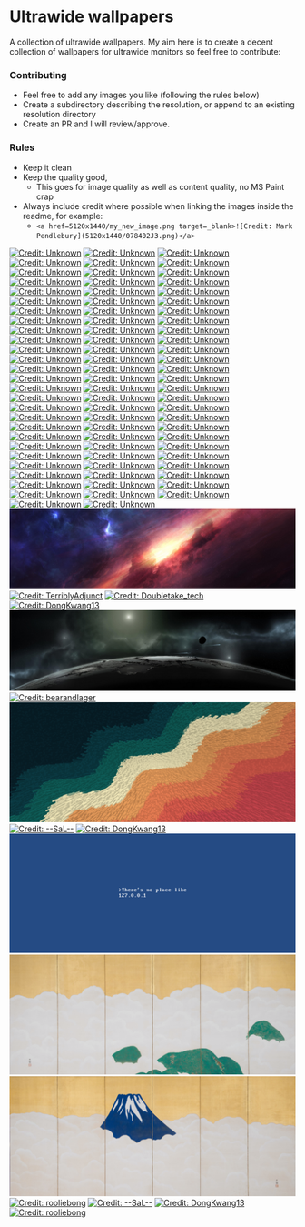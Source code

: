 # Ultrawide wallpapers

A collection of ultrawide wallpapers. My aim here is to create a decent collection of wallpapers for ultrawide monitors so feel free to contribute: 

### Contributing
- Feel free to add any images you like (following the rules below) 
- Create a subdirectory describing the resolution, or append to an existing resolution directory
- Create an PR and I will review/approve.


### Rules
- Keep it clean
- Keep the quality good, 
  - This goes for image quality as well as content quality, no MS Paint crap
- Always include credit where possible when linking the images inside the readme, for example: 
  - ```<a href=5120x1440/my_new_image.png target=_blank>![Credit: Mark Pendlebury](5120x1440/078402J3.png)</a>```


<a href=5120x1440/078402J3.png target=_blank>![Credit: Unknown](5120x1440/078402J3.png)</a>
<a href=5120x1440/0VUYbp1O.png target=_blank>![Credit: Unknown](5120x1440/0VUYbp1O.png)</a>
<a href=5120x1440/1eMkfcC.png target=_blank>![Credit: Unknown](5120x1440/1eMkfcC.png)</a>
<a href=5120x1440/1qTPzJPA.png target=_blank>![Credit: Unknown](5120x1440/1qTPzJPA.png)</a>
<a href=5120x1440/1S27HDlI.png target=_blank>![Credit: Unknown](5120x1440/1S27HDlI.png)</a>
<a href=5120x1440/227JzWlT.png target=_blank>![Credit: Unknown](5120x1440/227JzWlT.png)</a>
<a href=5120x1440/2YBMMEXw.png target=_blank>![Credit: Unknown](5120x1440/2YBMMEXw.png)</a>
<a href=5120x1440/45dEJKan.png target=_blank>![Credit: Unknown](5120x1440/45dEJKan.png)</a>
<a href=5120x1440/5ALvAQ3A.png target=_blank>![Credit: Unknown](5120x1440/5ALvAQ3A.png)</a>
<a href=5120x1440/6GMqcVqw.png target=_blank>![Credit: Unknown](5120x1440/6GMqcVqw.png)</a>
<a href=5120x1440/6v-Z886d.png target=_blank>![Credit: Unknown](5120x1440/6v-Z886d.png)</a>
<a href=5120x1440/8hnWsLYA.png target=_blank>![Credit: Unknown](5120x1440/8hnWsLYA.png)</a>
<a href=5120x1440/8of4Wc3t.png target=_blank>![Credit: Unknown](5120x1440/8of4Wc3t.png)</a>
<a href=5120x1440/AlL1aShi.png target=_blank>![Credit: Unknown](5120x1440/AlL1aShi.png)</a>
<a href=5120x1440/BHEwJ9HQ.png target=_blank>![Credit: Unknown](5120x1440/BHEwJ9HQ.png)</a>
<a href=5120x1440/Bix57su7.png target=_blank>![Credit: Unknown](5120x1440/Bix57su7.png)</a>
<a href=5120x1440/bvLl9hHA.png target=_blank>![Credit: Unknown](5120x1440/bvLl9hHA.png)</a>
<a href=5120x1440/CGElDb22.png target=_blank>![Credit: Unknown](5120x1440/CGElDb22.png)</a>
<a href=5120x1440/cNCbHoVQ.png target=_blank>![Credit: Unknown](5120x1440/cNCbHoVQ.png)</a>
<a href=5120x1440/dsW4Cigw.png target=_blank>![Credit: Unknown](5120x1440/dsW4Cigw.png)</a>
<a href=5120x1440/dUy334Rh.png target=_blank>![Credit: Unknown](5120x1440/dUy334Rh.png)</a>
<a href=5120x1440/DYZzjgPQ.png target=_blank>![Credit: Unknown](5120x1440/DYZzjgPQ.png)</a>
<a href=5120x1440/e6GEtFha.png target=_blank>![Credit: Unknown](5120x1440/e6GEtFha.png)</a>
<a href=5120x1440/faidYxFh.png target=_blank>![Credit: Unknown](5120x1440/faidYxFh.png)</a>
<a href=5120x1440/FUe9brbA.png target=_blank>![Credit: Unknown](5120x1440/FUe9brbA.png)</a>
<a href=5120x1440/gLykC936.png target=_blank>![Credit: Unknown](5120x1440/gLykC936.png)</a>
<a href=5120x1440/GO2yS05A.jpeg target=_blank>![Credit: Unknown](5120x1440/GO2yS05A.jpeg)</a>
<a href=5120x1440/i4txDwpQ.png target=_blank>![Credit: Unknown](5120x1440/i4txDwpQ.png)</a>
<a href=5120x1440/ifDnUsyw.png target=_blank>![Credit: Unknown](5120x1440/ifDnUsyw.png)</a>
<a href=5120x1440/ItLyfSXY.png target=_blank>![Credit: Unknown](5120x1440/ItLyfSXY.png)</a>
<a href=5120x1440/Iv1XBMaw.png target=_blank>![Credit: Unknown](5120x1440/Iv1XBMaw.png)</a>
<a href=5120x1440/iVW0zHWg.png target=_blank>![Credit: Unknown](5120x1440/iVW0zHWg.png)</a>
<a href=5120x1440/jNxtsNxg.png target=_blank>![Credit: Unknown](5120x1440/jNxtsNxg.png)</a>
<a href=5120x1440/JTY9V7Gi.png target=_blank>![Credit: Unknown](5120x1440/JTY9V7Gi.png)</a>
<a href=5120x1440/KlVPpHZ4.png target=_blank>![Credit: Unknown](5120x1440/KlVPpHZ4.png)</a>
<a href=5120x1440/lKwpHNHw.png target=_blank>![Credit: Unknown](5120x1440/lKwpHNHw.png)</a>
<a href=5120x1440/LsatIjEr.png target=_blank>![Credit: Unknown](5120x1440/LsatIjEr.png)</a>
<a href=5120x1440/LsRf8aF.png target=_blank>![Credit: Unknown](5120x1440/LsRf8aF.png)</a>
<a href=5120x1440/lUU4I4Rc.png target=_blank>![Credit: Unknown](5120x1440/lUU4I4Rc.png)</a>
<a href=5120x1440/MGuTG8FM.png target=_blank>![Credit: Unknown](5120x1440/MGuTG8FM.png)</a>
<a href=5120x1440/MpxAYSRw.png target=_blank>![Credit: Unknown](5120x1440/MpxAYSRw.png)</a>
<a href=5120x1440/Nb09XA0u.png target=_blank>![Credit: Unknown](5120x1440/Nb09XA0u.png)</a>
<a href=5120x1440/nKFL-VPi.png target=_blank>![Credit: Unknown](5120x1440/nKFL-VPi.png)</a>
<a href=5120x1440/NM1r-7Ql.png target=_blank>![Credit: Unknown](5120x1440/NM1r-7Ql.png)</a>
<a href=5120x1440/nopAVd9k.png target=_blank>![Credit: Unknown](5120x1440/nopAVd9k.png)</a>
<a href=5120x1440/NZsPazHQ.png target=_blank>![Credit: Unknown](5120x1440/NZsPazHQ.png)</a>
<a href=5120x1440/oqoFMtiA.png target=_blank>![Credit: Unknown](5120x1440/oqoFMtiA.png)</a>
<a href=5120x1440/Orgva4cQ.png target=_blank>![Credit: Unknown](5120x1440/Orgva4cQ.png)</a>
<a href=5120x1440/Pn39gfnw.png target=_blank>![Credit: Unknown](5120x1440/Pn39gfnw.png)</a>
<a href=5120x1440/rbaOz2Xi.png target=_blank>![Credit: Unknown](5120x1440/rbaOz2Xi.png)</a>
<a href=5120x1440/RJ0EKJWg.png target=_blank>![Credit: Unknown](5120x1440/RJ0EKJWg.png)</a>
<a href=5120x1440/s092Ziuw.png target=_blank>![Credit: Unknown](5120x1440/s092Ziuw.png)</a>
<a href=5120x1440/s3EcIJp9.png target=_blank>![Credit: Unknown](5120x1440/s3EcIJp9.png)</a>
<a href=5120x1440/SwEMb5MQ.png target=_blank>![Credit: Unknown](5120x1440/SwEMb5MQ.png)</a>
<a href=5120x1440/tg9G4xWL.png target=_blank>![Credit: Unknown](5120x1440/tg9G4xWL.png)</a>
<a href=5120x1440/ujdcGpYw.png target=_blank>![Credit: Unknown](5120x1440/ujdcGpYw.png)</a>
<a href=5120x1440/Ur4Kznc3.png target=_blank>![Credit: Unknown](5120x1440/Ur4Kznc3.png)</a>
<a href=5120x1440/UWAI9ocv.png target=_blank>![Credit: Unknown](5120x1440/UWAI9ocv.png)</a>
<a href=5120x1440/VBYW2z0w.png target=_blank>![Credit: Unknown](5120x1440/VBYW2z0w.png)</a>
<a href=5120x1440/Vl6WFFTg.png target=_blank>![Credit: Unknown](5120x1440/Vl6WFFTg.png)</a>
<a href=5120x1440/vtu0Q7Sg.png target=_blank>![Credit: Unknown](5120x1440/vtu0Q7Sg.png)</a>
<a href=5120x1440/wdEW0zwK.png target=_blank>![Credit: Unknown](5120x1440/wdEW0zwK.png)</a>
<a href=5120x1440/WKDVhCME.png target=_blank>![Credit: Unknown](5120x1440/WKDVhCME.png)</a>
<a href=5120x1440/WKnx-Yn1.png target=_blank>![Credit: Unknown](5120x1440/WKnx-Yn1.png)</a>
<a href=5120x1440/WQJruTtU.png target=_blank>![Credit: Unknown](5120x1440/WQJruTtU.png)</a>
<a href=5120x1440/WX8CISSw.png target=_blank>![Credit: Unknown](5120x1440/WX8CISSw.png)</a>
<a href=5120x1440/x1MppboA.png target=_blank>![Credit: Unknown](5120x1440/x1MppboA.png)</a>
<a href=5120x1440/xavbDnaQ.png target=_blank>![Credit: Unknown](5120x1440/xavbDnaQ.png)</a>
<a href=5120x1440/xcxFe6Wg.png target=_blank>![Credit: Unknown](5120x1440/xcxFe6Wg.png)</a>
<a href=5120x1440/XMX1zHDw.png target=_blank>![Credit: Unknown](5120x1440/XMX1zHDw.png)</a>
<a href=5120x1440/xuFi3xpA.png target=_blank>![Credit: Unknown](5120x1440/xuFi3xpA.png)</a>
<a href=5120x1440/XVEFkamy.png target=_blank>![Credit: Unknown](5120x1440/XVEFkamy.png)</a>
<a href=5120x1440/y_F3Ux3w.png target=_blank>![Credit: Unknown](5120x1440/y_F3Ux3w.png)</a>
<a href=5120x1440/YNg_Rvw6.png target=_blank>![Credit: Unknown](5120x1440/YNg_Rvw6.png)</a>
<a href=5120x1440/Z5hj_CoA.png target=_blank>![Credit: Unknown](5120x1440/Z5hj_CoA.png)</a>
<a href=5120x1440/Za6QjGJw.png target=_blank>![Credit: Unknown](5120x1440/Za6QjGJw.png)</a>
<a href=5120x1440/zKRckPIA.png target=_blank>![Credit: Unknown](5120x1440/zKRckPIA.png)</a>
<a href=5120x1440/ZOi9wj3Z.png target=_blank>![Credit: Unknown](5120x1440/ZOi9wj3Z.png)</a>
<a href=5120x1440/zSGRPVMk.png target=_blank>![Credit: Unknown](5120x1440/zSGRPVMk.png)</a>
<a href=5120x1440/ZTZm28Uw.png target=_blank>![Credit: Unknown](5120x1440/ZTZm28Uw.png)</a>
<a href=5120x1440/XyrcdZobNE.jpg target=_blank>![Credit: Unknown](5120x1440/XyrcdZobNE.jpg)</a>
<a href=3440x1440/Batman[3440x1440].png target=_blank>![Credit: TerriblyAdjunct](3440x1440/Batman[3440x1440].png)</a>
<a href=3440x1440/Notminejustreposting-Masterpiece[3440x1440].png target=_blank>![Credit: Doubletake_tech](3440x1440/Notminejustreposting-Masterpiece[3440x1440].png)</a>
<a href=3440x1440/InfluencerandGreatWhiteSelfie[3440x1440].png target=_blank>![Credit: DongKwang13](3440x1440/InfluencerandGreatWhiteSelfie[3440x1440].png)</a>
<a href=5120x1440/PlanetStrikes[5120x1440].jpeg target=_blank>![Credit: bearandlager](5120x1440/PlanetStrikes[5120x1440].jpeg)</a>
<a href=5120x1440/USS.DefiantSchematic[5120x1440].png target=_blank>![Credit: bearandlager](5120x1440/USS.DefiantSchematic[5120x1440].png)</a>
<a href=3440x1440/ColorWave[3440x1440].png target=_blank>![Credit: xXheroin-bobXx](3440x1440/ColorWave[3440x1440].png)</a>
<a href=5160x2160/SunflowerGirl[5160x2160].png target=_blank>![Credit: --SaL--](5160x2160/SunflowerGirl[5160x2160].png)</a>
<a href=5160x2160/ConceptArtbyIgnacioBazanLazcano[5160x2160].png target=_blank>![Credit: DongKwang13](5160x2160/ConceptArtbyIgnacioBazanLazcano[5160x2160].png)</a>
<a href=3440x1440/LocalHost[3440x1440].png target=_blank>![Credit: TerriblyAdjunct](3440x1440/LocalHost[3440x1440].png)</a>
<a href=3440x1440/Mt.FujiUltramarineLeftMonitorV.[3440x1440].png target=_blank>![Credit: KalimbaEnjoyer](3440x1440/Mt.FujiUltramarineLeftMonitorV.[3440x1440].png)</a>
<a href=3440x1440/YokoyamaTaikan,Mt.FujiUltramarine[3440x1440].png target=_blank>![Credit: KalimbaEnjoyer](3440x1440/YokoyamaTaikan,Mt.FujiUltramarine[3440x1440].png)</a>
<a href=8192x3430/MountainRange[8192x3430].jpeg target=_blank>![Credit: rooliebong](8192x3430/MountainRange[8192x3430].jpeg)</a>
<a href=3440x1440/Dr.Strangelove[3440x1440].png target=_blank>![Credit: --SaL--](3440x1440/Dr.Strangelove[3440x1440].png)</a>
<a href=3440x1440/Surfer[3440x1440].png target=_blank>![Credit: DongKwang13](3440x1440/Surfer[3440x1440].png)</a>
<a href=5160x2160/Nepal[5160x2160].png target=_blank>![Credit: rooliebong](5160x2160/Nepal[5160x2160].png)</a>
